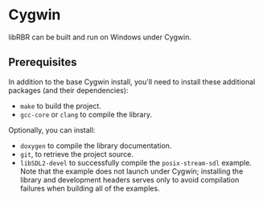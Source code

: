 # Cygwin

libRBR can be built and run on Windows under Cygwin.

## Prerequisites

In addition to the base Cygwin install,
you'll need to install these additional packages
(and their dependencies):

* `make` to build the project.
* `gcc-core` or `clang` to compile the library.

Optionally, you can install:

* `doxygen` to compile the library documentation.
* `git`, to retrieve the project source.
* `libSDL2-devel` to successfully compile
  the `posix-stream-sdl` example.
  Note that the example does not launch under Cygwin;
  installing the library and development headers
  serves only to avoid compilation failures
  when building all of the examples.
